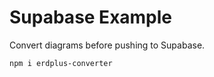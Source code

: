 # Supabase Example

Convert diagrams before pushing to Supabase.

```bash
npm i erdplus-converter
```
